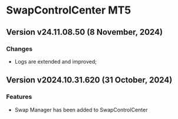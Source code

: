 # SwapControlCenter MT5

## Version v24.11.08.50 (8 November, 2024)
### Changes
* Logs are extended and improved; 

## Version v2024.10.31.620 (31 October, 2024)
### Features
* Swap Manager has been added to SwapControlCenter
